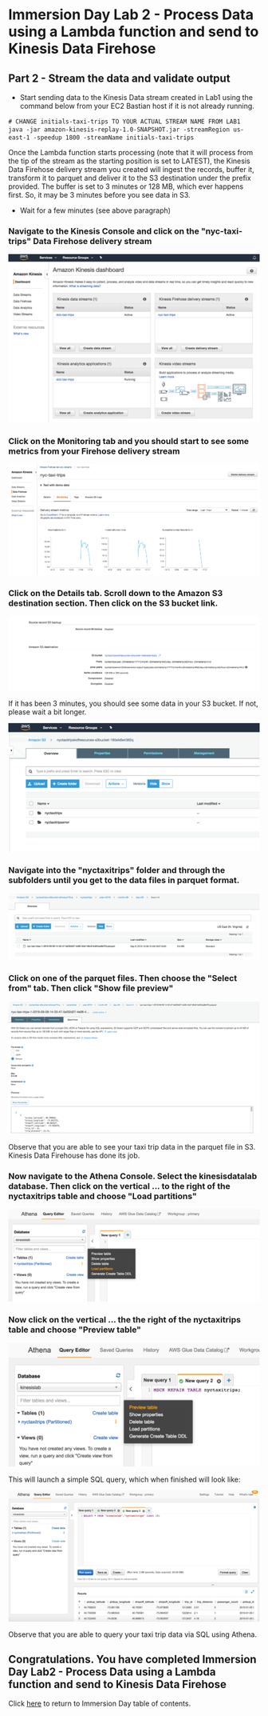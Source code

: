 # Immersion Day Lab 2 - Process Data using a Lambda function and send to Kinesis Data Firehose

## Part 2 - Stream the data and validate output

* Start sending data to the Kinesis Data stream created in Lab1 using the command below from your EC2 Bastian host if it is not already running.

```
# CHANGE initials-taxi-trips TO YOUR ACTUAL STREAM NAME FROM LAB1
java -jar amazon-kinesis-replay-1.0-SNAPSHOT.jar -streamRegion us-east-1 -speedup 1800 -streamName initials-taxi-trips 

```

Once the Lambda function starts processing (note that it will process from the tip of the stream as the starting position is set to LATEST), the Kinesis Data Firehose delivery stream you created will ingest the records, buffer it, transform it to parquet and deliver it to the S3 destination under the prefix provided. The buffer is set to 3 minutes or 128 MB, which ever happens first.  So, it may be 3 minutes before you see data in S3.

* Wait for a few minutes (see above paragraph)


### Navigate to the Kinesis Console and click on the "nyc-taxi-trips" Data Firehose delivery stream

![screen](images/f1.png)

### Click on the Monitoring tab and you should start to see some metrics from your Firehose delivery stream

![screen](images/f2.png)

### Click on the Details tab.  Scroll down to the Amazon S3 destination section.  Then click on the S3 bucket link.

![screen](images/f3.png)

If it has been 3 minutes, you should see some data in your S3 bucket.  If not, please wait a bit longer.

![screen](images/f4.png)

### Navigate into the "nyctaxitrips" folder and through the subfolders until you get to the data files in parquet format.

![screen](images/f5.png)

### Click on one of the parquet files.  Then choose the "Select from" tab.  Then click "Show file preview"

![screen](images/f6.png)

Observe that you are able to see your taxi trip data in the parquet file in S3.  Kinesis Data Firehouse has done its job.



### Now navigate to the Athena Console.  Select the kinesisdatalab database.  Then click on the vertical ... to the right of the nyctaxitrips table and choose "Load partitions"

![screen](images/f7.png)

### Now click on the vertical ... the the right of the nyctaxitrips table and choose "Preview table"

![screen](images/f8.png)

This will launch a simple SQL query, which when finished will look like:

![screen](images/f9.png)

Observe that you are able to query your taxi trip data via SQL using Athena.


## Congratulations.  You have completed Immersion Day Lab2 - Process Data using a Lambda function and send to Kinesis Data Firehose


Click [here](../README.md) to return to Immersion Day table of contents.

